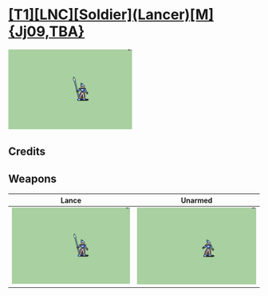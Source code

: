 # [\[T1\]\[LNC\]\[Soldier\]\(Lancer\)\[M\]{Jj09,TBA}](./%5BT1%5D%5BLNC%5D%5BSoldier%5D(Lancer)%5BM%5D%7BJj09,TBA%7D)

<img src="./2.%20Lance/Lance_000.png" alt="[T1][LNC][Soldier](Lancer)[M]{Jj09,TBA} standing" />

## Credits



## Weapons


|Lance |Unarmed |
|  :---: | :---: |
| <img alt="Lance animation" src="./2.%20Lance/Lance.gif" /> | <img alt="Unarmed animation" src="./8.%20Unarmed/Unarmed.gif" /> |
